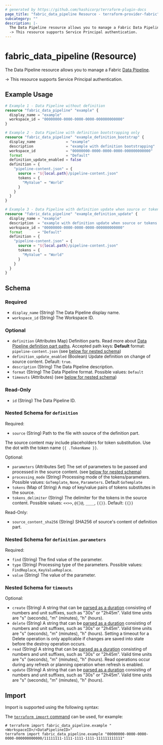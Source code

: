 ```yaml
---
# generated by https://github.com/hashicorp/terraform-plugin-docs
page_title: "fabric_data_pipeline Resource - terraform-provider-fabric"
subcategory: ""
description: |-
  The Data Pipeline resource allows you to manage a Fabric Data Pipeline https://learn.microsoft.com/rest/api/fabric/articles/item-management/definitions/datapipeline-definition.
  -> This resource supports Service Principal authentication.
---
```


# fabric_data_pipeline (Resource)

The Data Pipeline resource allows you to manage a Fabric [Data Pipeline](https://learn.microsoft.com/rest/api/fabric/articles/item-management/definitions/datapipeline-definition).

-> This resource supports Service Principal authentication.

## Example Usage

```terraform
# Example 1 - Data Pipeline without definition
resource "fabric_data_pipeline" "example" {
  display_name = "example"
  workspace_id = "00000000-0000-0000-0000-000000000000"
}

# Example 2 - Data Pipeline with definition bootstrapping only
resource "fabric_data_pipeline" "example_definition_bootstrap" {
  display_name              = "example"
  description               = "example with definition bootstrapping"
  workspace_id              = "00000000-0000-0000-0000-000000000000"
  format                    = "Default"
  definition_update_enabled = false
  definition = {
    "pipeline-content.json" = {
      source = "${local.path}/pipeline-content.json"
      tokens = {
        "MyValue" = "World"
      }
    }
  }
}

# Example 3 - Data Pipeline with definition update when source or tokens changed
resource "fabric_data_pipeline" "example_definition_update" {
  display_name = "example"
  description  = "example with definition update when source or tokens changed"
  workspace_id = "00000000-0000-0000-0000-000000000000"
  format       = "Default"
  definition = {
    "pipeline-content.json" = {
      source = "${local.path}/pipeline-content.json"
      tokens = {
        "MyValue" = "World"
      }
    }
  }
}
```

<!-- schema generated by tfplugindocs -->
## Schema

### Required

- `display_name` (String) The Data Pipeline display name.
- `workspace_id` (String) The Workspace ID.

### Optional

- `definition` (Attributes Map) Definition parts. Read more about [Data Pipeline definition part paths](https://learn.microsoft.com/fabric/data-factory/pipeline-rest-api). Accepted path keys: **Default** format: `pipeline-content.json` (see [below for nested schema](#nestedatt--definition))
- `definition_update_enabled` (Boolean) Update definition on change of source content. Default: `true`.
- `description` (String) The Data Pipeline description.
- `format` (String) The Data Pipeline format. Possible values: `Default`
- `timeouts` (Attributes) (see [below for nested schema](#nestedatt--timeouts))

### Read-Only

- `id` (String) The Data Pipeline ID.

<a id="nestedatt--definition"></a>

### Nested Schema for `definition`

Required:

- `source` (String) Path to the file with source of the definition part.

The source content may include placeholders for token substitution. Use the dot with the token name `{{ .TokenName }}`.

Optional:

- `parameters` (Attributes Set) The set of parameters to be passed and processed in the source content. (see [below for nested schema](#nestedatt--definition--parameters))
- `processing_mode` (String) Processing mode of the tokens/parameters. Possible values: `GoTemplate`, `None`, `Parameters`. Default `GoTemplate`
- `tokens` (Map of String) A map of key/value pairs of tokens substitutes in the source.
- `tokens_delimiter` (String) The delimiter for the tokens in the source content. Possible values: `<<>>`, `@{}@`, `____`, `{{}}`. Default: `{{}}`

Read-Only:

- `source_content_sha256` (String) SHA256 of source's content of definition part.

<a id="nestedatt--definition--parameters"></a>

### Nested Schema for `definition.parameters`

Required:

- `find` (String) The find value of the parameter.
- `type` (String) Processing type of the parameters. Possible values: `FindReplace`, `KeyValueReplace`.
- `value` (String) The value of the parameter.

<a id="nestedatt--timeouts"></a>

### Nested Schema for `timeouts`

Optional:

- `create` (String) A string that can be [parsed as a duration](https://pkg.go.dev/time#ParseDuration) consisting of numbers and unit suffixes, such as "30s" or "2h45m". Valid time units are "s" (seconds), "m" (minutes), "h" (hours).
- `delete` (String) A string that can be [parsed as a duration](https://pkg.go.dev/time#ParseDuration) consisting of numbers and unit suffixes, such as "30s" or "2h45m". Valid time units are "s" (seconds), "m" (minutes), "h" (hours). Setting a timeout for a Delete operation is only applicable if changes are saved into state before the destroy operation occurs.
- `read` (String) A string that can be [parsed as a duration](https://pkg.go.dev/time#ParseDuration) consisting of numbers and unit suffixes, such as "30s" or "2h45m". Valid time units are "s" (seconds), "m" (minutes), "h" (hours). Read operations occur during any refresh or planning operation when refresh is enabled.
- `update` (String) A string that can be [parsed as a duration](https://pkg.go.dev/time#ParseDuration) consisting of numbers and unit suffixes, such as "30s" or "2h45m". Valid time units are "s" (seconds), "m" (minutes), "h" (hours).

## Import

Import is supported using the following syntax:

The [`terraform import` command](https://developer.hashicorp.com/terraform/cli/commands/import) can be used, for example:

```shell
# terraform import fabric_data_pipeline.example "<WorkspaceID>/<DataPipelineID>"
terraform import fabric_data_pipeline.example "00000000-0000-0000-0000-000000000000/11111111-1111-1111-1111-111111111111"
```
